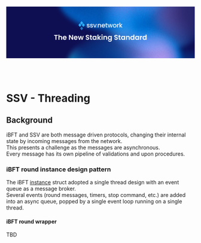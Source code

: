 [<img src="./resources/ssv_header_image.png" >](https://www.bloxstaking.com/)

<br>
<br>

# SSV - Threading

## Background
iBFT and SSV are both message driven protocols, changing their internal state by incoming messages from the network.\
This presents a challenge as the messages are asynchronous.\
Every message has its own pipeline of validations and upon procedures.


### iBFT round instance design pattern
The iBFT [instance](https://github.com/bloxapp/ssv/blob/stage/ibft/instance.go#L37) struct adopted a single thread design with an event queue as a message broker.\
Several events (round messages, timers, stop command, etc.) are added into an async queue, popped by a single event loop running on a single thread.

#### iBFT round wrapper
TBD

